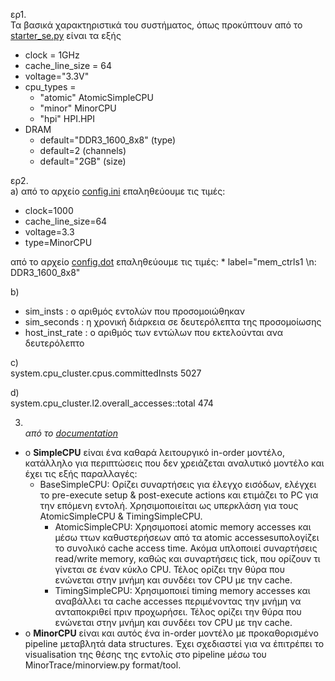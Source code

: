 ερ1.\
Τα βασικά χαρακτηριστικά του συστήματος, όπως προκύπτουν από το [starter_se.py](https://github.com/Stebonacci/archlab01/blob/main/starter_se.py) είναι τα εξής 
* clock  = 1GHz
* cache_line_size = 64
* voltage="3.3V"
* cpu_types = 
    * "atomic" AtomicSimpleCPU 
    * "minor" MinorCPU
    * "hpi" HPI.HPI
* DRAM
    * default="DDR3_1600_8x8" (type)
    * default=2 (channels) 
    * default="2GB" (size)
    
ερ2.\
a)
 από το αρχείο [config.ini](https://github.com/Stebonacci/archlab01/blob/main/config.ini) επαληθεύουμε τις τιμές:
 * clock=1000
 * cache_line_size=64
 * voltage=3.3
 * type=MinorCPU
    
 από το αρχείο [config.dot](https://github.com/Stebonacci/archlab01/blob/main/config.dot) επαληθεύουμε τις τιμές:
    * label="mem_ctrls1 \n: DDR3_1600_8x8" 

b) 
* sim_insts      : ο αριθμός εντολών που προσομοιώθηκαν
* sim_seconds    : η χρονική διάρκεια σε δευτερόλεπτα της προσομοίωσης
* host_inst_rate : ο αριθμός των εντώλων που εκτελούνται ανα δευτερόλεπτο

c)\
system.cpu_cluster.cpus.committedInsts  5027 

d)\
system.cpu_cluster.l2.overall_accesses::total          474 

3. \
_από το [documentation](https://www.gem5.org/documentation/general_docs/cpu_models/SimpleCPU)_ 
* ο **SimpleCPU** είναι ένα καθαρά λειτουργικό in-order μοντέλο, κατάλληλο για περιπτώσεις που δεν χρειάζεται αναλυτικό μοντέλο και έχει τις εξής παραλλαγές:
  * BaseSimpleCPU: Ορίζει συναρτήσεις για έλεγχο εισόδων, ελέγχει το pre-execute setup & post-execute actions και ετιμάζει το PC για την επόμενη εντολή.
   Χρησιμοποιείται ως υπερκλάση για τους AtomicSimpleCPU & TimingSimpleCPU. 
     * AtomicSimpleCPU: Χρησιμοποεί atomic memory accesses και μέσω ττων καθυστερήσεων από τα atomic accessesυπολογίζει το συνολικό cache access time. Ακόμα υπλοποιεί συναρτήσεις read/write memory, καθώς και συναρτήσεις tick, που ορίζουν τι γίνεται σε έναν κύκλο CPU. Τέλος ορίζει την θύρα που ενώνεται  στην μνήμη και συνδέει τον  CPU με την cache.
     * TimingSimpleCPU: Χρησιμοποιεί timing memory accesses και αναβάλλει τα cache accesses περιμένοντας την μνήμη να ανταποκριθεί πριν προχωρήσει. Τέλος ορίζει την θύρα που ενώνεται  στην μνήμη και συνδέει τον  CPU με την cache.
* ο **MinorCPU** είναι και αυτός ένα in-order μοντέλο με προκαθορισμένο pipeline μεταβλητά data structures. Έχει σχεδιαστεί για να έπιτρέπει το visualisation της θέσης της εντολίς στο pipeline μέσω του MinorTrace/minorview.py format/tool. 
